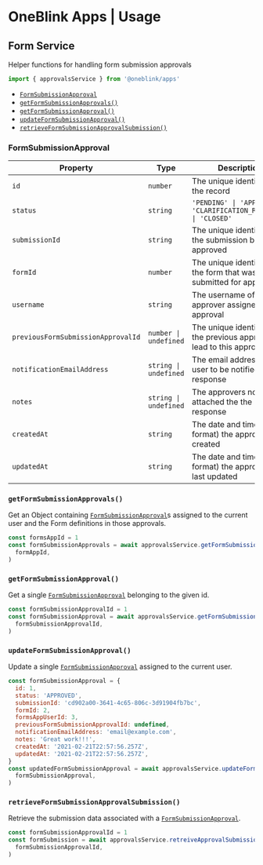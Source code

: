 # OneBlink Apps | Usage

## Form Service

Helper functions for handling form submission approvals

```js
import { approvalsService } from '@oneblink/apps'
```

- [`FormSubmissionApproval`](#formsubmissionapproval)
- [`getFormSubmissionApprovals()`](#getformsubmissionapprovals)
- [`getFormSubmissionApproval()`](#getformsubmissionapproval)
- [`updateFormSubmissionApproval()`](#updateformsubmissionapproval)
- [`retrieveFormSubmissionApprovalSubmission()`](#retrieveformsubmissionapprovalsubmission)

### FormSubmissionApproval

| Property                           | Type                  | Description                                                                |
| ---------------------------------- | --------------------- | -------------------------------------------------------------------------- |
| `id`                               | `number`              | The unique identifier for the record                                       |
| `status`                           | `string`              | `'PENDING' \| 'APPROVED' \| 'CLARIFICATION_REQUIRED' \| 'CLOSED'`          |
| `submissionId`                     | `string`              | The unique identifier for the submission being approved                    |
| `formId`                           | `number`              | The unique identifier for the form that was submitted for approval         |
| `username`                         | `string`              | The username of the approver assigned the approval                         |
| `previousFormSubmissionApprovalId` | `number \| undefined` | The unique identifier for the previous approval that lead to this approval |
| `notificationEmailAddress`         | `string \| undefined` | The email address of the user to be notified of the response               |
| `notes`                            | `string \| undefined` | The approvers notes attached the the response                              |
| `createdAt`                        | `string`              | The date and time (in ISO format) the approval was created                 |
| `updatedAt`                        | `string`              | The date and time (in ISO format) the approval was last updated            |

### `getFormSubmissionApprovals()`

Get an Object containing [`FormSubmissionApproval`](#formsubmissionapproval)s assigned to the current user and the Form definitions in those approvals.

```js
const formsAppId = 1
const formSubmissionApprovals = await approvalsService.getFormSubmissionApprovals(
  formAppId,
)
```

### `getFormSubmissionApproval()`

Get a single [`FormSubmissionApproval`](#formsubmissionapproval) belonging to the given id.

```js
const formSubmissionApprovalId = 1
const formSubmissionApproval = await approvalsService.getFormSubmissionApproval(
  formSubmissionApprovalId,
)
```

### `updateFormSubmissionApproval()`

Update a single [`FormSubmissionApproval`](#formsubmissionapproval) assigned to the current user.

```js
const formSubmissionApproval = {
  id: 1,
  status: 'APPROVED',
  submissionId: 'cd902a00-3641-4c65-806c-3d91904fb7bc',
  formId: 2,
  formsAppUserId: 3,
  previousFormSubmissionApprovalId: undefined,
  notificationEmailAddress: 'email@example.com',
  notes: 'Great work!!!',
  createdAt: '2021-02-21T22:57:56.257Z',
  updatedAt: '2021-02-21T22:57:56.257Z',
}
const updatedFormSubmissionApproval = await approvalsService.updateFormSubmissionApproval(
  formSubmissionApproval,
)
```

### `retrieveFormSubmissionApprovalSubmission()`

Retrieve the submission data associated with a [`FormSubmissionApproval`](#formsubmissionapproval).

```js
const formSubmissionApprovalId = 1
const formSubmission = await approvalsService.retreiveApprovalSubmission(
  formSubmissionApprovalId,
)
```
